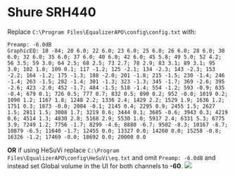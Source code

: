 # Shure SRH440
Replace `C:\Program Files\EqualizerAPO\config\config.txt` with:
```
Preamp: -6.0dB
GraphicEQ: 10 -84; 20 6.0; 22 6.0; 23 6.0; 25 6.0; 26 6.0; 28 6.0; 30 6.0; 32 6.0; 35 6.0; 37 6.0; 40 6.0; 42 6.0; 45 5.8; 49 5.0; 52 4.2; 56 3.5; 59 3.0; 64 2.5; 68 2.5; 73 2.7; 78 2.9; 83 3.1; 89 3.1; 95 3.0; 102 1.8; 109 0.1; 117 -1.2; 125 -2.1; 134 -2.3; 143 -2.3; 153 -2.2; 164 -1.2; 175 -1.3; 188 -2.0; 201 -1.8; 215 -1.5; 230 -1.4; 246 -1.4; 263 -1.5; 282 -1.4; 301 -1.3; 323 -1.3; 345 -1.7; 369 -2.6; 395 -2.6; 423 -2.0; 452 -1.7; 484 -1.5; 518 -1.4; 554 -1.2; 593 -0.9; 635 -0.4; 679 0.1; 726 0.5; 777 0.7; 832 0.5; 890 0.2; 952 -0.0; 1019 0.2; 1090 1.2; 1167 1.8; 1248 2.2; 1336 2.4; 1429 2.2; 1529 1.9; 1636 1.2; 1751 0.3; 1873 -0.0; 2004 -0.1; 2145 0.4; 2295 0.9; 2455 1.5; 2627 1.5; 2811 1.5; 3008 1.7; 3219 0.6; 3444 0.1; 3685 -0.6; 3943 0.3; 4219 0.6; 4514 1.3; 4830 2.8; 5168 2.9; 5530 1.0; 5917 2.4; 6331 5.3; 6775 3.9; 7249 1.2; 7756 -1.7; 8299 -4.6; 8880 -6.7; 9502 -8.3; 10167 -8.7; 10879 -6.5; 11640 -1.7; 12455 0.0; 13327 0.0; 14260 0.0; 15258 -0.8; 16326 -1.2; 17469 -0.0; 18692 0.0; 20000 0.0
```
**OR** if using HeSuVi replace `C:\Program Files\EqualizerAPO\config\HeSuVi\eq.txt` and omit `Preamp: -6.0dB` and instead set Global volume in the UI for both channels to **-60**.
![](https://raw.githubusercontent.com/jaakkopasanen/AutoEq/master/results/Sonoma%20Model%20One/innerfidelity/onear/Shure%20SRH440/Shure%20SRH440.png)
